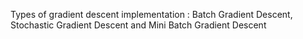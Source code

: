 Types of gradient descent implementation : Batch Gradient Descent, Stochastic Gradient Descent and Mini Batch Gradient Descent
